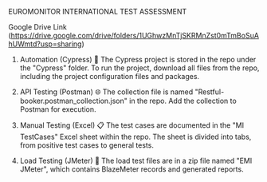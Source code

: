 EUROMONITOR INTERNATIONAL TEST ASSESSMENT  

Google Drive Link (https://drive.google.com/drive/folders/1UGhwzMnTjSKRMnZst0mTmBoSuAhUWmtd?usp=sharing)

1. Automation (Cypress) 🔧
The Cypress project is stored in the repo under the "Cypress" folder. To run the project, download all files from the repo, including the project configuration files and packages.

2. API Testing (Postman) 🌐 
The collection file is named "Restful-booker.postman_collection.json" in the repo. Add the collection to Postman for execution.

3. Manual Testing (Excel) 📋
The test cases are documented in the "MI TestCases" Excel sheet within the repo. The sheet is divided into tabs, from positive test cases to general tests.

4. Load Testing (JMeter) 🚀 
The load test files are in a zip file named "EMI JMeter", which contains BlazeMeter records and generated reports.




